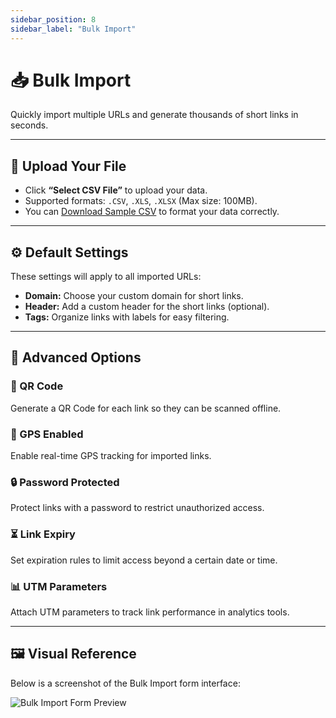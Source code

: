 ```yaml
---
sidebar_position: 8
sidebar_label: "Bulk Import"
---
```


# 📥 Bulk Import

Quickly import multiple URLs and generate thousands of short links in seconds.

---

## 📂 Upload Your File

- Click **“Select CSV File”** to upload your data.
- Supported formats: `.CSV`, `.XLS`, `.XLSX` (Max size: 100MB).
- You can [Download Sample CSV](#) to format your data correctly.

---

## ⚙️ Default Settings

These settings will apply to all imported URLs:

- **Domain:** Choose your custom domain for short links.
- **Header:** Add a custom header for the short links (optional).
- **Tags:** Organize links with labels for easy filtering.

---

## 🔧 Advanced Options

### 📸 QR Code

Generate a QR Code for each link so they can be scanned offline.

### 📍 GPS Enabled

Enable real-time GPS tracking for imported links.

### 🔒 Password Protected

Protect links with a password to restrict unauthorized access.

### ⏳ Link Expiry

Set expiration rules to limit access beyond a certain date or time.

### 📊 UTM Parameters

Attach UTM parameters to track link performance in analytics tools.

---

## 🖼️ Visual Reference

Below is a screenshot of the Bulk Import form interface:

<div style={{ display: 'flex', justifyContent: 'center', marginTop: '3rem' }}>
  <img
    src="/img/my-link/Bulk-import.png"
    alt="Bulk Import Form Preview"
    style={{
      width: '45%',
      borderRadius: '10px',
      boxShadow: '0 4px 12px rgba(0, 0, 0, 0.1)'
    }}
  />
</div>
